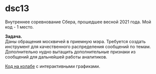 # dsc13

Внутреннее соревнование Сбера, прошедшее весной 2021 года.
Мой код - 1 место.  

**Задача.**  
Даны обращения москвичей в приемную мэра. Требуется создать инструмент для качественного распределения сообщений по темам.  
Дополнительно нудно вытащить дополнительные признаки из сообщений для дальнейшей работы аналитиков. 

[Код на колабе](https://colab.research.google.com/drive/1z5na2isV-MRJV_dirL2jilXF5pMzJvsb) с интерактивными графиками.
